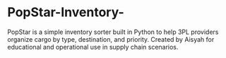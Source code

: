 # PopStar-Inventory-
PopStar is a simple inventory sorter built in Python to help 3PL providers organize cargo by type, destination, and priority. Created by Aisyah for educational and operational use in supply chain scenarios.
